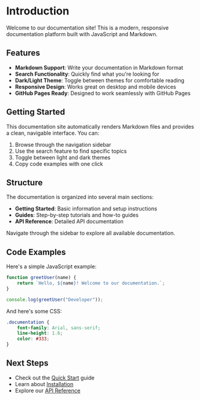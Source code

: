 # Introduction

Welcome to our documentation site! This is a modern, responsive documentation platform built with JavaScript and Markdown.

## Features

- **Markdown Support**: Write your documentation in Markdown format
- **Search Functionality**: Quickly find what you're looking for
- **Dark/Light Theme**: Toggle between themes for comfortable reading
- **Responsive Design**: Works great on desktop and mobile devices
- **GitHub Pages Ready**: Designed to work seamlessly with GitHub Pages

## Getting Started

This documentation site automatically renders Markdown files and provides a clean, navigable interface. You can:

1. Browse through the navigation sidebar
2. Use the search feature to find specific topics
3. Toggle between light and dark themes
4. Copy code examples with one click

## Structure

The documentation is organized into several main sections:

- **Getting Started**: Basic information and setup instructions
- **Guides**: Step-by-step tutorials and how-to guides
- **API Reference**: Detailed API documentation

Navigate through the sidebar to explore all available documentation.

## Code Examples

Here's a simple JavaScript example:

```javascript
function greetUser(name) {
    return `Hello, ${name}! Welcome to our documentation.`;
}

console.log(greetUser("Developer"));
```

And here's some CSS:

```css
.documentation {
    font-family: Arial, sans-serif;
    line-height: 1.6;
    color: #333;
}
```

## Next Steps

- Check out the [Quick Start](quick-start.md) guide
- Learn about [Installation](installation.md)
- Explore our [API Reference](api/overview.md)